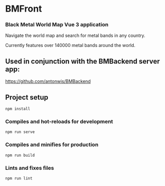 # BMFront
### Black Metal World Map Vue 3 application

Navigate the world map and search for metal bands in any country.

Currently features over 140000 metal bands around the world.

## Used in conjunction with the BMBackend server app:
https://github.com/antonwis/BMBackend

## Project setup
```
npm install
```

### Compiles and hot-reloads for development
```
npm run serve
```

### Compiles and minifies for production
```
npm run build
```

### Lints and fixes files
```
npm run lint
```
